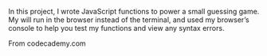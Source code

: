 In this project, I wrote JavaScript functions to power a small guessing game. My will run in the browser instead of the terminal, and used my browser’s console to help you test my functions and view any syntax errors.

From codecademy.com
